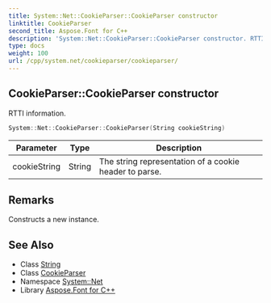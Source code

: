```yaml
---
title: System::Net::CookieParser::CookieParser constructor
linktitle: CookieParser
second_title: Aspose.Font for C++
description: 'System::Net::CookieParser::CookieParser constructor. RTTI information in C++.'
type: docs
weight: 100
url: /cpp/system.net/cookieparser/cookieparser/
---
```

## CookieParser::CookieParser constructor


RTTI information.

```cpp
System::Net::CookieParser::CookieParser(String cookieString)
```


| Parameter | Type | Description |
| --- | --- | --- |
| cookieString | String | The string representation of a cookie header to parse. |
## Remarks


Constructs a new instance. 
## See Also

* Class [String](../../../system/string/)
* Class [CookieParser](../)
* Namespace [System::Net](../../)
* Library [Aspose.Font for C++](../../../)
